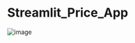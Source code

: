 # Streamlit_Price_App
![image](https://github.com/AILogoSkill/Streamlit_Price_App/assets/144710374/c3b8202b-8446-4695-9499-12fbf3a52738)
